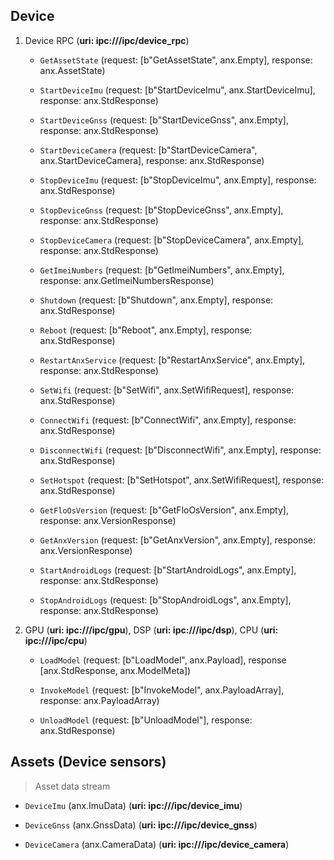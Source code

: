 ## Device 
1. Device RPC (**uri: ipc:///ipc/device_rpc**)
    * `GetAssetState` (request: [b"GetAssetState", anx.Empty], response: anx.AssetState)

    * `StartDeviceImu` (request: [b"StartDeviceImu", anx.StartDeviceImu], response: anx.StdResponse)

    * `StartDeviceGnss` (request: [b"StartDeviceGnss", anx.Empty], response: anx.StdResponse) 
     
    * `StartDeviceCamera` (request: [b"StartDeviceCamera", anx.StartDeviceCamera], response: anx.StdResponse)

    * `StopDeviceImu` (request: [b"StopDeviceImu", anx.Empty], response: anx.StdResponse)

    * `StopDeviceGnss` (request: [b"StopDeviceGnss", anx.Empty], response: anx.StdResponse)

    * `StopDeviceCamera` (request: [b"StopDeviceCamera", anx.Empty], response: anx.StdResponse)

    * `GetImeiNumbers` (request: [b"GetImeiNumbers", anx.Empty], response: anx.GetImeiNumbersResponse)
    
    * `Shutdown` (request: [b"Shutdown", anx.Empty], response: anx.StdResponse)

    * `Reboot` (request: [b"Reboot", anx.Empty], response: anx.StdResponse)

    * `RestartAnxService` (request: [b"RestartAnxService", anx.Empty], response: anx.StdResponse)

    * `SetWifi` (request: [b"SetWifi", anx.SetWifiRequest], response: anx.StdResponse)
    
    * `ConnectWifi` (request: [b"ConnectWifi", anx.Empty], response: anx.StdResponse)
    
    * `DisconnectWifi` (request: [b"DisconnectWifi", anx.Empty], response: anx.StdResponse)
    
    * `SetHotspot` (request: [b"SetHotspot", anx.SetWifiRequest], response: anx.StdResponse)

    * `GetFloOsVersion` (request: [b"GetFloOsVersion", anx.Empty], response: anx.VersionResponse)

    * `GetAnxVersion` (request: [b"GetAnxVersion", anx.Empty], response: anx.VersionResponse)

    * `StartAndroidLogs` (request: [b"StartAndroidLogs", anx.Empty], response: anx.StdResponse)

    * `StopAndroidLogs` (request: [b"StopAndroidLogs", anx.Empty], response: anx.StdResponse)

2. GPU (**uri: ipc:///ipc/gpu**), DSP (**uri: ipc:///ipc/dsp**), CPU (**uri: ipc:///ipc/cpu**)
    * `LoadModel` (request: [b"LoadModel", anx.Payload], response [anx.StdResponse, anx.ModelMeta])

    * `InvokeModel` (request: [b"InvokeModel", anx.PayloadArray], response: anx.PayloadArray)

    * `UnloadModel` (request: [b"UnloadModel"], response: anx.StdResponse)

## Assets (Device sensors)
> Asset data stream

* `DeviceImu` (anx.ImuData) (**uri: ipc:///ipc/device_imu**)

* `DeviceGnss` (anx.GnssData) (**uri: ipc:///ipc/device_gnss**)

* `DeviceCamera` (anx.CameraData) (**uri: ipc:///ipc/device_camera**)
